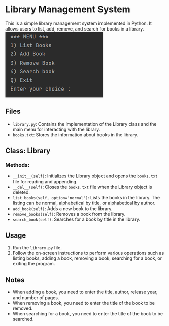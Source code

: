 # Library Management System

This is a simple library management system implemented in Python. It allows users to list, add, remove, and search for books in a library.
![menu](menu.png)
## Files

- `library.py`: Contains the implementation of the Library class and the main menu for interacting with the library.
- `books.txt`: Stores the information about books in the library.

## Class: Library

### Methods:

- `__init__(self)`: Initializes the Library object and opens the `books.txt` file for reading and appending.
- `__del__(self)`: Closes the `books.txt` file when the Library object is deleted.
- `list_books(self, option='normal')`: Lists the books in the library. The listing can be normal, alphabetical by title, or alphabetical by author.
- `add_book(self)`: Adds a new book to the library.
- `remove_books(self)`: Removes a book from the library.
- `search_book(self)`: Searches for a book by title in the library.

## Usage

1. Run the `library.py` file.
2. Follow the on-screen instructions to perform various operations such as listing books, adding a book, removing a book, searching for a book, or exiting the program.

## Notes

- When adding a book, you need to enter the title, author, release year, and number of pages.
- When removing a book, you need to enter the title of the book to be removed.
- When searching for a book, you need to enter the title of the book to be searched.
